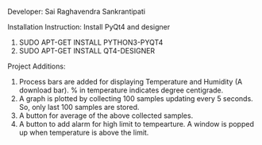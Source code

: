 Developer: Sai Raghavendra Sankrantipati

Installation Instruction:
  Install PyQt4 and designer
  1. SUDO APT-GET INSTALL PYTHON3-PYQT4
  2. SUDO APT-GET INSTALL QT4-DESIGNER
  
Project Additions:
   1. Process bars are added for displaying Temperature and Humidity (A download bar). % in temperature indicates degree centigrade.
   2. A graph is plotted by collecting 100 samples updating every 5 seconds. So, only last 100 samples are stored.
   3. A button for average of the above collected samples.
   4. A button to add alarm for high limit to tempearture. A window is popped up when temperature is above the limit.

